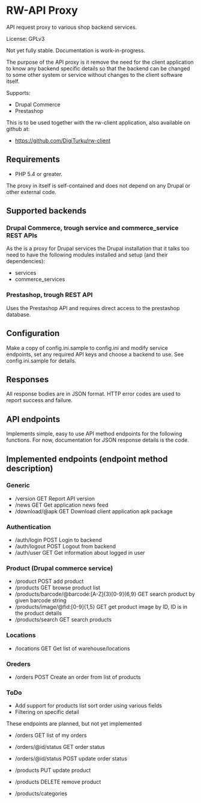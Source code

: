 # RW-API Proxy

API request proxy to various shop backend services.

License: GPLv3

Not yet fully stable. Documentation is work-in-progress.

The purpose of the API proxy is it remove the need for the client application to know any backend
specific details so that the backend can be changed to some other system or service without
changes to the client software itself. 

Supports:
* Drupal Commerce
* Prestashop

This is to be used together with the rw-client application, also available on github at:
* https://github.com/DigiTurku/rw-client

## Requirements

* PHP 5.4 or greater.

The proxy in itself is self-contained and does not depend on any Drupal or other external code.

## Supported backends

### Drupal Commerce, trough service and commerce_service REST APIs

As the is a proxy for Drupal services the Drupal installation that it talks too need to have
the following modules installed and setup (and their dependencies):
* services
* commerce_services

### Prestashop, trough REST API
Uses the Prestashop API and requires direct access to the prestashop database.

## Configuration
Make a copy of config.ini.sample to config.ini and modify service endpoints, set any required API keys
and choose a backend to use. See config.ini.sample for details.

## Responses
All response bodies are in JSON format. 
HTTP error codes are used to report success and failure.

## API endpoints

Implements simple, easy to use API method endpoints for the following functions.
For now, documentation for JSON response details is the code.

## Implemented endpoints (endpoint method description)

### Generic

* /version GET Report API version
* /news GET Get application news feed
* /download/@apk GET Download client application apk package

### Authentication

* /auth/login POST Login to backend
* /auth/logout POST Logout from backend
* /auth/user GET Get information about logged in user

### Product (Drupal commerce service)

* /product POST add product
* /products GET browse product list
* /products/barcode/@barcode:[A-Z]{3}[0-9]{6,9} GET search product by given barcode string
* /products/image/@fid:[0-9]{1,5} GET get product image by ID, ID is in the product details
* /products/search GET search products

### Locations

* /locations GET Get list of warehouse/locations

### Oreders
* /orders POST Create an order from list of products

### ToDo

* Add support for products list sort order using various fields
* Filtering on specific detail

These endpoints are planned, but not yet implemented

* /orders GET list of my orders
* /orders/@id/status GET order status
* /orders/@id/status POST update order status

* /products PUT update product
* /products DELETE remove product
* /products/categories

